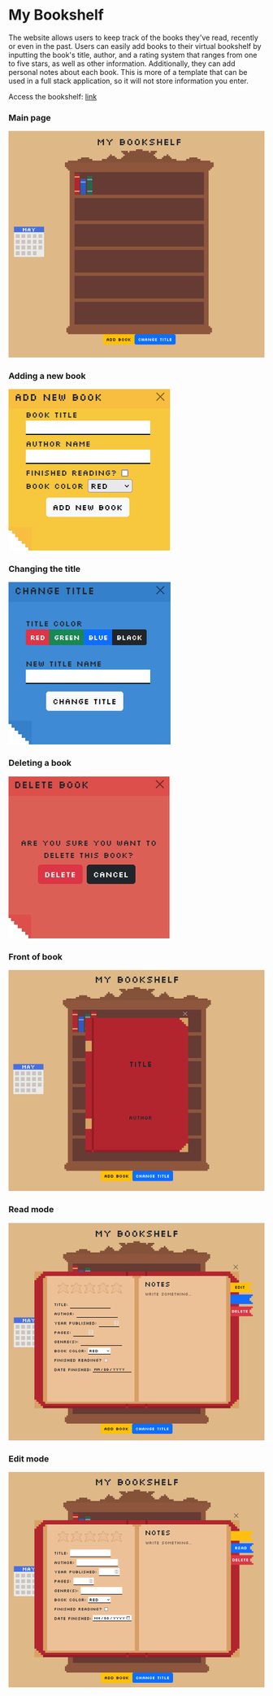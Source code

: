 # My Bookshelf
The website allows users to keep track of the books they've read, recently or even in the past. Users can easily add books to their virtual bookshelf by inputting the book's title, author, and a rating system that ranges from one to five stars, as well as other information. Additionally, they can add personal notes about each book. This is more of a template that can be used in a full stack application, so it will not store information you enter.

Access the bookshelf: [link](https://paper-clips.github.io/MyBookshelf/)

### Main page
![Bookshelf with three books on top shelf. There is a calendar on the left of the bookshelf. The title on top of the bookshelf says 'My Bookshelf' in a pixelated font](https://github.com/paper-clips/MyBookshelf/blob/main/Website%20Images/mainWebsite.png)

### Adding a new book
![Yellow post it asking user to a a new book and fill in infromation about the book](https://github.com/paper-clips/MyBookshelf/blob/main/Website%20Images/yellowPostit.png)

### Changing the title
![Blue post it asking user to change the title and the color of the title](https://github.com/paper-clips/MyBookshelf/blob/main/Website%20Images/bluePostit.png)

### Deleting a book
![Red post it asking user if they want to delete the book or cancel](https://github.com/paper-clips/MyBookshelf/blob/main/Website%20Images/redPostit.png)

### Front of book
![Red cover of book with title and author centered on the book](https://github.com/paper-clips/MyBookshelf/blob/main/Website%20Images/frontBook.png)

### Read mode
![Opened book with labels related to the book with disabled inputs](https://github.com/paper-clips/MyBookshelf/blob/main/Website%20Images/readModeBook.png)

### Edit mode
![Opened book with labels related to the book with enabled inputs](https://github.com/paper-clips/MyBookshelf/blob/main/Website%20Images/editModeBook.png)
